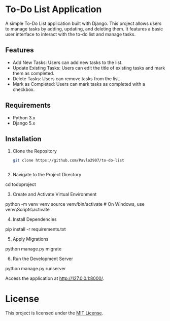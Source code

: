 # To-Do List Application

A simple To-Do List application built with Django. This project allows users to manage tasks by adding, updating, and deleting them. It features a basic user interface to interact with the to-do list and manage tasks.

## Features

- Add New Tasks: Users can add new tasks to the list.
- Update Existing Tasks: Users can edit the title of existing tasks and mark them as completed.
- Delete Tasks: Users can remove tasks from the list.
- Mark as Completed: Users can mark tasks as completed with a checkbox.

## Requirements

- Python 3.x
- Django 5.x

## Installation

1. Clone the Repository

   ```bash
   git clone https://github.com/Pavlo2907/to-do-list



 2. Navigate to the Project Directory

cd todoproject


 3. Create and Activate Virtual Environment

python -m venv venv
source venv/bin/activate  # On Windows, use venv\Scripts\activate


 4. Install Dependencies

pip install -r requirements.txt


 5. Apply Migrations

python manage.py migrate


 6. Run the Development Server

python manage.py runserver

Access the application at http://127.0.0.1:8000/.

# License

This project is licensed under the [MIT License](https://github.com/Pavlo2907/to-do-list/main/LICENSE).
